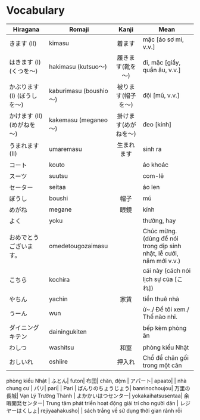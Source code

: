 # Vocabulary

|Hiragana   | Romaji | Kanji | Mean |
|-----------|--------|:-----:|------|
| きます (II) | kimasu | 着ます| mặc [áo sơ mi, v.v.]
| はきます (I) (くつを～)| hakimasu (kutsuo～)| 履きます(靴を～)| đi, mặc [giầy, quần âu, v.v.]
| かぶります (I) (ぼうしを～)| kaburimasu (boushio～)| 被ります(帽子を～)| đội [mũ, v.v.]
| かけます (II) (めがねを～)| kakemasu (meganeo～)| 掛けます(めがねを～)| đeo [kính]
| うまれます (II) | umaremasu | 生まれます| sinh ra
| コート| kouto| | áo khoác
| スーツ| suutsu| | com-lê
| セーター| seitaa| | áo len
| ぼうし| boushi| 帽子| mũ
| めがね| megane| 眼鏡 | kính
| よく| yoku| | thường, hay
| おめでとうございます。| omedetougozaimasu| | Chúc mừng. (dùng để nói trong dịp sinh nhật, lễ cưới, năm mới v.v.)
| こちら| kochira| | cái này (cách nói lịch sự của [これ]) 
| やちん| yachin| 家賃| tiền thuê nhà
| うーん| wun| | ừ~./ Để tôi xem./ Thế nào nhỉ.
| ダイニングキテン| dainingukiten| | bếp kèm phòng ăn
| わしつ| washitsu| 和室| phòng kiểu Nhật
| おしいれ| oshiire| 押入れ| Chổ để chăn gối trong một căn 
phòng kiểu Nhật
| ふとん| futon| 布団| chăn, đệm
| アパート| apaato| | nhà chung cư
| パリ| pari| | Pari
| ばんりのちょうじょう| banrinochoujou| 万里の長城| Vạn Lý Trường Thành
| よかかいはつセンター| yokakaihatsusentaa| 余暇開発センター| Trung tâm phát triển hoạt động giải trí cho người dân
| レジヤーはくしょ| rejiyaahakusho| | sách trắng về sử dụng thời gian rảnh rỗi
